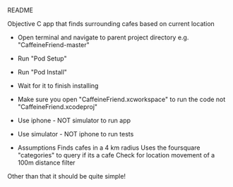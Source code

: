 README

Objective C app that finds surrounding cafes based on current location

- Open terminal and navigate to parent project directory e.g. "CaffeineFriend-master"
- Run "Pod Setup"
- Run "Pod Install"
- Wait for it to finish installing
- Make sure you open "CaffeineFriend.xcworkspace" to run the code 
	not "CaffeineFriend.xcodeproj"
- Use iphone - NOT simulator to run app
- Use simulator - NOT iphone to run tests

- Assumptions
Finds cafes in a 4 km radius
Uses the foursquare "categories" to query if its a cafe
Check for location movement of a 100m distance filter

Other than that it should be quite simple!

